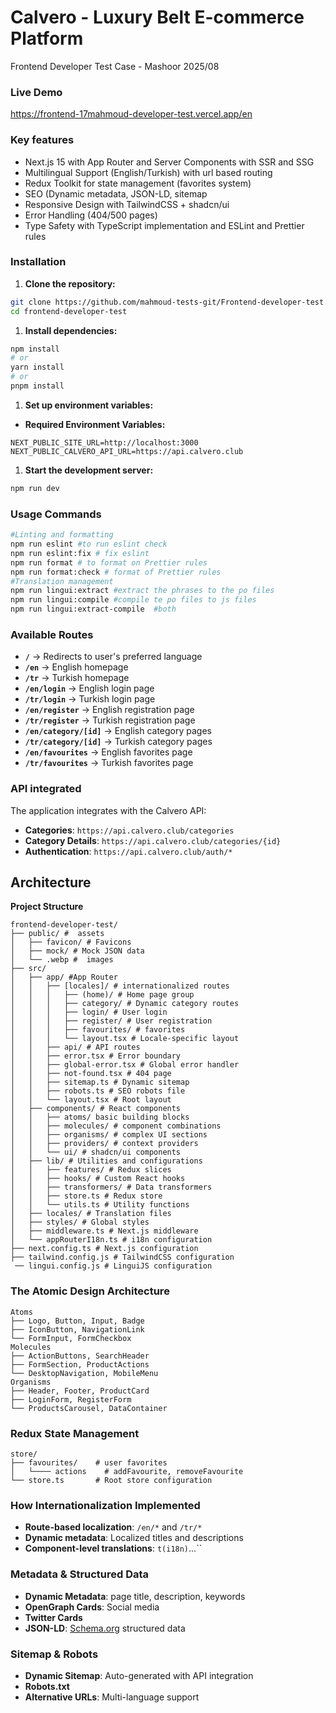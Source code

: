 # Calvero - Luxury Belt E-commerce Platform

Frontend Developer Test Case - Mashoor 2025/08

### Live Demo

https://frontend-17mahmoud-developer-test.vercel.app/en

### Key features

-  Next.js 15 with App Router and Server Components with SSR and SSG
-  Multilingual Support (English/Turkish) with url based routing
-  Redux Toolkit for state management (favorites system)
-  SEO (Dynamic metadata, JSON-LD, sitemap
-  Responsive Design with TailwindCSS + shadcn/ui
-  Error Handling (404/500 pages)
-  Type Safety with TypeScript implementation and ESLint 
and Prettier rules

### Installation

1. **Clone the repository:**

```bash
git clone https://github.com/mahmoud-tests-git/Frontend-developer-test.git
cd frontend-developer-test
```

1. **Install dependencies:**

```bash
npm install
# or
yarn install
# or
pnpm install
```

1. **Set up environment variables:**
- **Required Environment Variables:**

```
NEXT_PUBLIC_SITE_URL=http://localhost:3000
NEXT_PUBLIC_CALVERO_API_URL=https://api.calvero.club
```

1. **Start the development server:**

```bash
npm run dev
```

### Usage Commands

```bash
#Linting and formatting 
npm run eslint #to run eslint check
npm run eslint:fix # fix eslint
npm run format # to format on Prettier rules
npm run format:check # format of Prettier rules
#Translation management
npm run lingui:extract #extract the phrases to the po files
npm run lingui:compile #compile te po files to js files 
npm run lingui:extract-compile  #both
```

### **Available Routes**

- **`/`** → Redirects to user's preferred language
- **`/en`** → English homepage
- **`/tr`** → Turkish homepage
- **`/en/login`** → English login page
- **`/tr/login`** → Turkish login page
- **`/en/register`** → English registration page
- **`/tr/register`** → Turkish registration page
- **`/en/category/[id]`** → English category pages
- **`/tr/category/[id]`** → Turkish category pages
- **`/en/favourites`** → English favorites page
- **`/tr/favourites`** → Turkish favorites page

### API integrated

The application integrates with the Calvero API:

- **Categories**: `https://api.calvero.club/categories`
- **Category Details**: `https://api.calvero.club/categories/{id}`
- **Authentication**: `https://api.calvero.club/auth/*`

## **Architecture**

**Project Structure**

```
frontend-developer-test/
├── public/ #  assets
│   ├── favicon/ # Favicons
│   ├── mock/ # Mock JSON data
│   └── .webp #  images
├── src/
│   ├── app/ #App Router
│   │   ├── [locales]/ # internationalized routes
│   │   │   ├── (home)/ # Home page group
│   │   │   ├── category/ # Dynamic category routes
│   │   │   ├── login/ # User login
│   │   │   ├── register/ # User registration
│   │   │   ├── favourites/ # favorites
│   │   │   └── layout.tsx # Locale-specific layout
│   │   ├── api/ # API routes
│   │   ├── error.tsx # Error boundary
│   │   ├── global-error.tsx # Global error handler
│   │   ├── not-found.tsx # 404 page
│   │   ├── sitemap.ts # Dynamic sitemap
│   │   ├── robots.ts # SEO robots file
│   │   └── layout.tsx # Root layout
│   ├── components/ # React components
│   │   ├── atoms/ basic building blocks
│   │   ├── molecules/ # component combinations
│   │   ├── organisms/ # complex UI sections
│   │   ├── providers/ # context providers
│   │   └── ui/ # shadcn/ui components
│   ├── lib/ # Utilities and configurations
│   │   ├── features/ # Redux slices
│   │   ├── hooks/ # Custom React hooks
│   │   ├── transformers/ # Data transformers
│   │   ├── store.ts # Redux store
│   │   └── utils.ts # Utility functions
│   ├── locales/ # Translation files
│   ├── styles/ # Global styles
│   ├── middleware.ts # Next.js middleware
│   └── appRouterI18n.ts # i18n configuration
├── next.config.ts # Next.js configuration
├── tailwind.config.js # TailwindCSS configuration
 ── lingui.config.js # LinguiJS configuration
```

### **The Atomic Design Architecture**

```
Atoms
├── Logo, Button, Input, Badge
├── IconButton, NavigationLink
└── FormInput, FormCheckbox
Molecules
├── ActionButtons, SearchHeader
├── FormSection, ProductActions
└── DesktopNavigation, MobileMenu
Organisms
├── Header, Footer, ProductCard
├── LoginForm, RegisterForm
└── ProductsCarousel, DataContainer
```

### **Redux State Management**

```tsx
store/
├── favourites/    # user favorites 
│   └──── actions    # addFavourite, removeFavourite
└── store.ts       # Root store configuration

```

### **How Internationalization Implemented**

- **Route-based localization**: `/en/*` and `/tr/*`
- **Dynamic metadata**: Localized titles and descriptions
- **Component-level translations**: `t(i18n)`...``

### **Metadata & Structured Data**

- **Dynamic Metadata**: page title, description, keywords
- **OpenGraph Cards**: Social media
- **Twitter Cards**
- **JSON-LD**: [Schema.org](http://schema.org/) structured data

### **Sitemap & Robots**

- **Dynamic Sitemap**: Auto-generated with API integration
- **Robots.txt**
- **Alternative URLs**: Multi-language support
